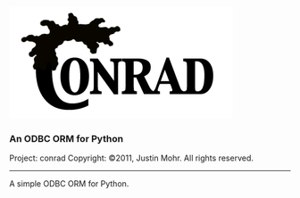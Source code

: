 ![Conrad ORM](https://github.com/jmohr/conrad/raw/master/doc/assets/conrad-logo.png)

### An ODBC ORM for Python

Project: conrad
Copyright: ©2011, Justin Mohr. All rights reserved.

* * * * * * * * * * * * * * * * * * * * * * * * * * * * * * * * * * * * * * *

A simple ODBC ORM for Python.
